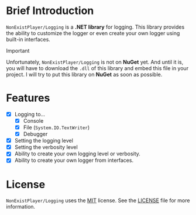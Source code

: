 # Brief Introduction
`NonExistPlayer/Logging` is a **.NET library** for logging.
This library provides the ability to customize the logger or even create your own logger using built-in interfaces.
> [!IMPORTANT]
> Unfortunately, `NonExistPlayer/Logging` is not on **NuGet** yet.
> And until it is, you will have to download the `.dll` of this library and embed this file in your project.
> I will try to put this library on **NuGet** as soon as possible.
# Features
- [x] Logging to...
    - [x] Console
    - [x] File (`System.IO.TextWriter`)
    - [x] Debugger
- [x] Setting the logging level
- [x] Setting the verbosity level
- [x] Ability to create your own logging level or verbosity.
- [x] Ability to create your own logger from interfaces.
# License
`NonExistPlayer/Logging` uses the [MIT](https://choosealicense.com/licenses/mit/) license. See the [LICENSE](LICENSE) file for more information.